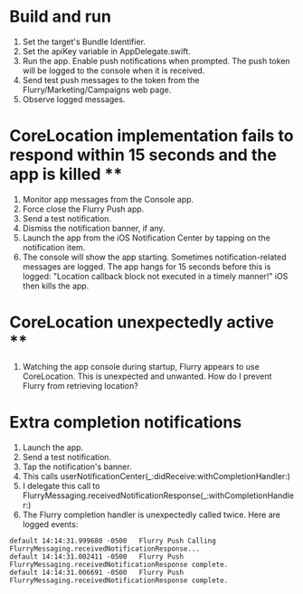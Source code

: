 # Build and run
1. Set the target's Bundle Identifier.
2. Set the apiKey variable in AppDelegate.swift.
3. Run the app. Enable push notifications when prompted. The push token will be logged to the console when it is received.
4. Send test push messages to the token from the Flurry/Marketing/Campaigns web page.
5. Observe logged messages.

# CoreLocation implementation fails to respond within 15 seconds and the app is killed **
1. Monitor app messages from the Console app.
2. Force close the Flurry Push app.
3. Send a test notification.
4. Dismiss the notification banner, if any.
5. Launch the app from the iOS Notification Center by tapping on the notification item.
6. The console will show the app starting. Sometimes notification-related messages are logged. The app hangs for 15 seconds before this is logged: "Location callback block not executed in a timely manner!" iOS then kills the app.

# CoreLocation unexpectedly active **
1. Watching the app console during startup, Flurry appears to use CoreLocation. This is unexpected and unwanted. How do I prevent Flurry from retrieving location?

# Extra completion notifications
1. Launch the app.
2. Send a test notification.
3. Tap the notification's banner.
4. This calls userNotificationCenter(_:didReceive:withCompletionHandler:)
5. I delegate this call to FlurryMessaging.receivedNotificationResponse(_:withCompletionHandler:)
6. The Flurry completion handler is unexpectedly called twice. Here are logged events:
```
default	14:14:31.999680 -0500	Flurry Push	Calling FlurryMessaging.receivedNotificationResponse...
default	14:14:31.002411 -0500	Flurry Push	FlurryMessaging.receivedNotificationResponse complete.
default	14:14:31.006691 -0500	Flurry Push	FlurryMessaging.receivedNotificationResponse complete.
```
